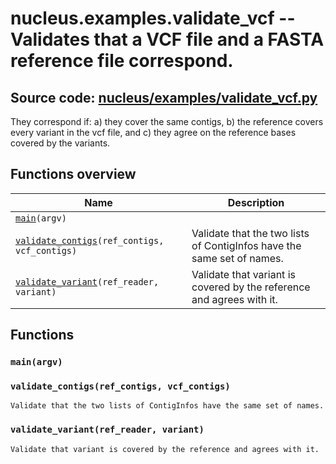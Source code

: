 # nucleus.examples.validate_vcf -- Validates that a VCF file and a FASTA reference file correspond.
**Source code:** [nucleus/examples/validate_vcf.py](https://github.com/google/nucleus/tree/master/nucleus/examples/validate_vcf.py)
---
They correspond if:
a) they cover the same contigs,
b) the reference covers every variant in the vcf file, and
c) they agree on the reference bases covered by the variants.

## Functions overview
Name | Description
-----|------------
[`main`](#main)`(argv)` | 
[`validate_contigs`](#validate_contigs)`(ref_contigs, vcf_contigs)` | Validate that the two lists of ContigInfos have the same set of names.
[`validate_variant`](#validate_variant)`(ref_reader, variant)` | Validate that variant is covered by the reference and agrees with it.

## Functions
### `main(argv)`<a name="main"></a>


### `validate_contigs(ref_contigs, vcf_contigs)`<a name="validate_contigs"></a>
```
Validate that the two lists of ContigInfos have the same set of names.
```

### `validate_variant(ref_reader, variant)`<a name="validate_variant"></a>
```
Validate that variant is covered by the reference and agrees with it.
```

